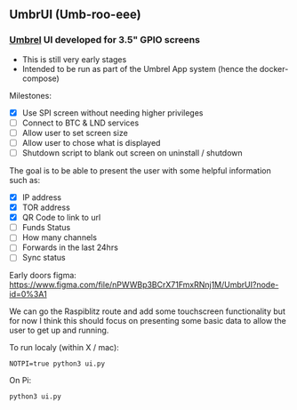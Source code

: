 ## UmbrUI (Umb-roo-eee)
### [Umbrel](https://github.com/getumbrel/umbrel) UI developed for 3.5" GPIO screens

- This is still very early stages 
- Intended to be run as part of the Umbrel App system (hence the docker-compose)

Milestones:
- [x] Use SPI screen without needing higher privileges
- [ ] Connect to BTC & LND services
- [ ] Allow user to set screen size
- [ ] Allow user to chose what is displayed
- [ ] Shutdown script to blank out screen on uninstall / shutdown

The goal is to be able to present the user with some helpful information such as: 
- [x] IP address 
- [x] TOR address 
- [x] QR Code to link to url
- [ ] Funds Status
- [ ] How many channels
- [ ] Forwards in the last 24hrs
- [ ] Sync status

Early doors figma: https://www.figma.com/file/nPWWBp3BCrX71FmxRNnj1M/UmbrUI?node-id=0%3A1

We can go the Raspiblitz route and add some touchscreen functionality but for now I think this should focus on presenting some basic data to allow the user to get up and running.

To run localy (within X / mac):
```
NOTPI=true python3 ui.py
```

On Pi:
```
python3 ui.py
```

